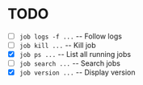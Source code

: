# TODO

- [ ] `job logs -f ...` -- Follow logs
- [ ] `job kill ...` -- Kill job
- [X] `job ps ...` -- List all running jobs
- [ ] `job search ...` -- Search jobs
- [X] `job version ...` -- Display version
